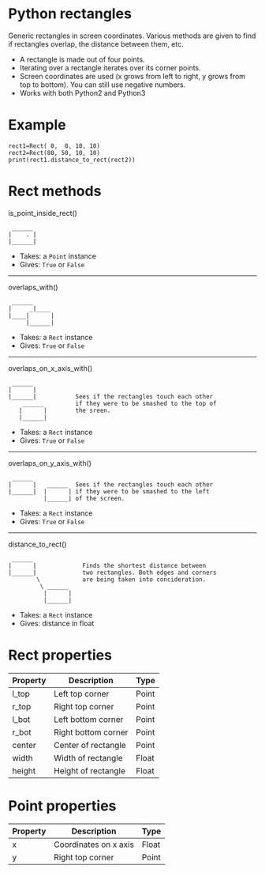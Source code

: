 Python rectangles
=================

Generic rectangles in screen coordinates. Various methods are given to find if rectangles overlap, the distance between them, etc.

* A rectangle is made out of four points.
* Iterating over a rectangle iterates over its corner points.
* Screen coordinates are used (x grows from left to right, y grows from top to bottom). You can still use negative numbers.
* Works with both Python2 and Python3


Example
=================

    rect1=Rect( 0,  0, 10, 10)
    rect2=Rect(80, 50, 10, 10)
    print(rect1.distance_to_rect(rect2))



Rect methods
=================

is_point_inside_rect()

     ______
    |    . |
    |______|
    
* Takes: a `Point` instance
* Gives: `True` or `False`
         
------------------------------------------------------------------------

overlaps_with()

     ______
    |     _|____ 
    |____|      |
         |______|

* Takes: a `Rect` instance
* Gives: `True` or `False`
         
------------------------------------------------------------------------

overlaps_on_x_axis_with()

     ______
    |      |           
    |______|           Sees if the rectangles touch each other
        ______         if they were to be smashed to the top of
       |      |        the sreen.
       |______|

* Takes: a `Rect` instance
* Gives: `True` or `False`
         
------------------------------------------------------------------------

overlaps_on_y_axis_with()

     ______
    |      |   ______  Sees if the rectangles touch each other
    |______|  |      | if they were to be smashed to the left 
              |______| of the screen.

* Takes: a `Rect` instance
* Gives: `True` or `False`
         
------------------------------------------------------------------------

distance_to_rect()

     ______
    |      |             Finds the shortest distance between
    |______|             two rectangles. Both edges and corners
            \            are being taken into concideration.
             \ ______    
              |      |
              |______|

* Takes: a `Rect` instance
* Gives: distance in float
              

Rect properties
=================

| Property 	| Description         	| Type  	|
|----------	|---------------------	|-------	|
| l_top    	| Left top corner     	| Point 	|
| r_top    	| Right top corner    	| Point 	|
| l_bot    	| Left bottom corner  	| Point 	|
| r_bot    	| Right bottom corner 	| Point 	|
| center   	| Center of rectangle 	| Point 	|
| width    	| Width of rectangle  	| Float 	|
| height   	| Height of rectangle  	| Float 	|


Point properties
=================

| Property 	| Description           	| Type  	|
|----------	|-----------------------	|-------	|
| x        	| Coordinates on x axis 	| Float 	|
| y        	| Right top corner      	| Point 	|

